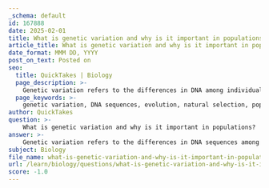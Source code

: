 ```yaml
---
_schema: default
id: 167888
date: 2025-02-01
title: What is genetic variation and why is it important in populations?
article_title: What is genetic variation and why is it important in populations?
date_format: MMM DD, YYYY
post_on_text: Posted on
seo:
  title: QuickTakes | Biology
  page_description: >-
    Genetic variation refers to the differences in DNA among individuals in a population, crucial for evolution and adaptation, allowing populations to survive and evolve through mechanisms like natural selection and genetic diversity.
  page_keywords: >-
    genetic variation, DNA sequences, evolution, natural selection, population genetics, adaptation, genetic diversity, mutations, gene flow, sexual reproduction, environmental changes
author: QuickTakes
question: >-
    What is genetic variation and why is it important in populations?
answer: >-
    Genetic variation refers to the differences in DNA sequences among individuals within a population. It is a fundamental concept in genetics and is crucial for several reasons:\n\n1. **Evolution**: Genetic variation is the raw material for evolution. It allows populations to adapt to changing environments through natural selection. For instance, variations in traits such as disease resistance can confer survival advantages, enabling individuals with favorable traits to reproduce and pass those traits on to future generations.\n\n2. **Population Genetics**: The study of genetic variation within populations helps scientists understand the genetic structure of populations, how they evolve over time, and the mechanisms that drive these changes. By observing genetic variation, researchers can gain insights into migration patterns, mating systems, and the effects of genetic drift.\n\n3. **Adaptation**: High levels of genetic variation within a population enhance its ability to adapt to environmental changes. Populations with greater genetic diversity are more likely to contain individuals with traits that can withstand new challenges, such as climate change or emerging diseases.\n\n4. **Sources of Genetic Variation**: Genetic variation arises from several key processes:\n   - **Mutations**: Random changes in DNA sequences can create new alleles, contributing to genetic diversity.\n   - **Gene Flow**: The transfer of genetic material between populations through migration introduces new alleles into the gene pool, increasing genetic diversity and counteracting the effects of genetic drift.\n   - **Sexual Reproduction**: This process involves the combination of genetic material from two parents, resulting in offspring with unique genetic combinations. The shuffling of alleles during meiosis (through independent assortment and crossing over) significantly contributes to genetic variation.\n\nIn summary, genetic variation is essential for the survival and adaptability of populations, providing the necessary diversity for natural selection to act upon and enabling populations to thrive in changing environments.
subject: Biology
file_name: what-is-genetic-variation-and-why-is-it-important-in-populations.md
url: /learn/biology/questions/what-is-genetic-variation-and-why-is-it-important-in-populations
score: -1.0
---
```


&nbsp;